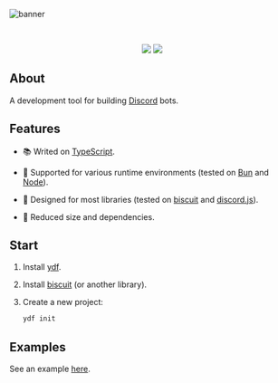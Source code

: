![banner](https://raw.githubusercontent.com/kh0wel/ydf/main/assets/banner.png)

<div align="center">
	<br />
	<p>
		<a href="https://www.npmjs.com/package/ydf"><img src="https://img.shields.io/npm/v/ydf.svg" /></a>
		<a href="https://www.npmjs.com/package/ydf"><img src="https://img.shields.io/npm/dt/ydf.svg" /></a>
	</p>
</div>

## About

A development tool for building [Discord](https://discord.com) bots.

## Features

- 📚 Writed on [TypeScript](https://www.typescriptlang.org).

- 🧳 Supported for various runtime environments (tested on [Bun](https://bun.sh) and [Node](https://nodejs.org)).

- 🚀 Designed for most libraries (tested on [biscuit](https://biscuitjs.com) and [discord.js](https://discord.js.org)).

- 🍂 Reduced size and dependencies.

## Start

1. Install [ydf](https://github.com/kh0wel/ydf).

2. Install [biscuit](https://biscuitjs.com) (or another library).

3. Create a new project:

    ```bash
    ydf init
    ```

## Examples

See an example [here](https://github.com/kh0wel/cobalt).
